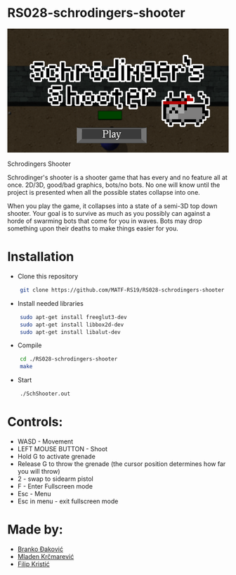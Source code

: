 # RS028-schrodingers-shooter

![Alt text](./screenshot/logo.png?raw=true "logo")

Schrodingers Shooter

Schrodinger's shooter is a shooter game that has every and no feature all at once.
2D/3D, good/bad graphics, bots/no bots. 
No one will know until the project is presented when all the possible states collapse into one.


When you play the game, it collapses into a state of a semi-3D top down shooter. Your goal is to survive
as much as you possibly can against a horde of swarming bots that come for you in waves. Bots may drop something upon
their deaths to make things easier for you.


# Installation
* Clone this repository
```sh
    git clone https://github.com/MATF-RS19/RS028-schrodingers-shooter
```
* Install needed libraries
```sh
    sudo apt-get install freeglut3-dev
    sudo apt-get install libbox2d-dev
    sudo apt-get install libalut-dev
```
* Compile
```sh
    cd ./RS028-schrodingers-shooter
    make
```
* Start
```sh
    ./SchShooter.out
```
# Controls:

* WASD - Movement
* LEFT MOUSE BUTTON - Shoot
* Hold G to activate grenade
* Release G to throw the grenade (the cursor position determines how far you will throw)
* 2 - swap to sidearm pistol
* F - Enter Fullscreen mode
* Esc - Menu
* Esc in menu - exit fullscreen mode

# Made by:
* [Branko Đaković](https://github.com/Leto322)
* [Mladen Krčmarević](https://github.com/krcma96)
* [Filip Kristić](https://github.com/Vulkin996)
